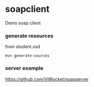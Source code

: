 # soapclient
Demo soap client

### generate resources
from student.xsd
```
mvn generate-sources
```

### server example
https://github.com/VitRocket/soapserver
